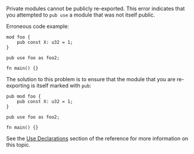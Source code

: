 Private modules cannot be publicly re-exported. This error indicates that you
attempted to `pub use` a module that was not itself public.

Erroneous code example:

```compile_fail,E0365
mod foo {
    pub const X: u32 = 1;
}

pub use foo as foo2;

fn main() {}
```

The solution to this problem is to ensure that the module that you are
re-exporting is itself marked with `pub`:

```
pub mod foo {
    pub const X: u32 = 1;
}

pub use foo as foo2;

fn main() {}
```

See the [Use Declarations][use-declarations] section of the reference for
more information on this topic.

[use-declarations]: https://doc.rust-lang.org/reference/items/use-declarations.html
